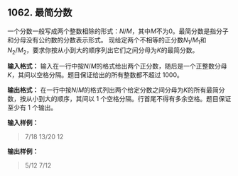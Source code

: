 ﻿## 1062. 最简分数
一个分数一般写成两个整数相除的形式：$N/M$，其中$M$不为0。最简分数是指分子和分母没有公约数的分数表示形式。
现给定两个不相等的正分数$N_1/M_1$和$N_2/M_2$，要求你按从小到大的顺序列出它们之间分母为$K$的最简分数。

**输入格式：**
输入在一行中按$N/M$的格式给出两个正分数，随后是一个正整数分母$K$，其间以空格分隔。题目保证给出的所有整数都不超过 1000。

**输出格式：**
在一行中按$N/M$的格式列出两个给定分数之间分母为$K$的所有最简分数，按从小到大的顺序，其间以 1 个空格分隔。行首尾不得有多余空格。题目保证至少有 1 个输出。

**输入样例：**
>7/18 13/20 12  

**输出样例：**
>5/12 7/12  